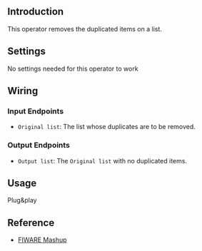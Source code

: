 ## Introduction

This operator removes the duplicated items on a list.

## Settings

No settings needed for this operator to work

## Wiring

### Input Endpoints

- `Original list`: The list whose duplicates are to be removed.

### Output Endpoints

- `Output list`: The `Original list` with no duplicated items. 

## Usage

Plug&play

## Reference

- [FIWARE Mashup](https://mashup.lab.fiware.org/)
